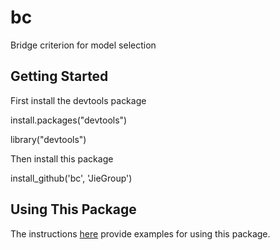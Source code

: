 # bc
Bridge criterion for model selection


## Getting Started

First install the devtools package

install.packages("devtools")

library("devtools")

Then install this package

install_github('bc', 'JieGroup')

## Using This Package

The instructions [here](https://github.com/JieGroup/bc/blob/master/vignettes/introduction.pdf) provide examples for using this package. 
